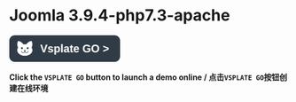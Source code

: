 # Joomla 3.9.4-php7.3-apache

<a href="https://www.vsplate.com/?docker-compose=https://github.com/vsplate/dcenvs/joomla/3.9.4-php7.3-apache"><img alt="VSPLATE GO" src="https://raw.githubusercontent.com/vsplate/images/master/vsgo_btn.png" width="200px"></a>

**Click the `VSPLATE GO` button to launch a demo online / 点击`VSPLATE GO`按钮创建在线环境**